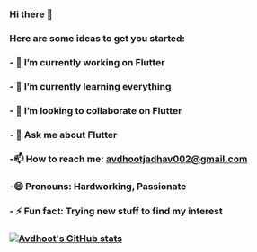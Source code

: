 ### Hi there 👋

<!--
**AvdhootJadhav/AvdhootJadhav** is a ✨ _special_ ✨ repository because its `README.md` (this file) appears on your GitHub profile. -->

### Here are some ideas to get you started:

### - 🔭 I’m currently working on Flutter
### - 🌱 I’m currently learning everything 
### - 👯 I’m looking to collaborate on Flutter
<!--    - 🤔 I’m looking for help with ... -->
### - 💬 Ask me about Flutter
### -📫 How to reach me: avdhootjadhav002@gmail.com
### -😄 Pronouns: Hardworking, Passionate
### - ⚡ Fun fact: Trying new stuff to find my interest
### [![Avdhoot's GitHub stats](https://github-readme-stats.vercel.app/api?username=AvdhootJadhav&show_icons==true&theme==radical)](https://github.com/anuraghazra/github-readme-stats)

